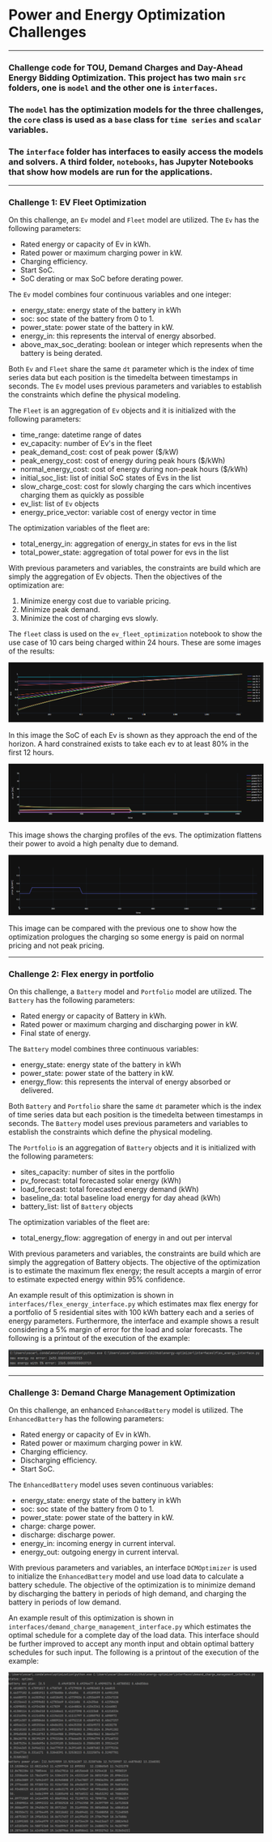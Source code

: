 # Power and Energy Optimization Challenges

---
### Challenge code for TOU, Demand Charges and Day-Ahead Energy Bidding Optimization. This project has two main `src` folders, one is `model` and the other one is `interfaces`. 
### The `model` has the optimization models for the three challenges, the `core` class is used as a `base` class for `time series` and `scalar` variables.
### The `interface` folder has interfaces to easily access the models and solvers. A third folder, `notebooks`, has Jupyter Notebooks that show how models are run for the applications.
---

### Challenge 1: EV Fleet Optimization 

On this challenge, an `Ev` model and `Fleet` model are utilized. The `Ev` has the following parameters:
- Rated energy or capacity of Ev in kWh.
- Rated power or maximum charging power in kW.
- Charging efficiency.
- Start SoC.
- SoC derating or max SoC before derating power. 

The `Ev` model combines four continuous variables and one integer:
- energy_state: energy state of the battery in kWh
- soc: soc state of the battery from 0 to 1.
- power_state: power state of the battery in kW.
- energy_in: this represents the interval of energy absorbed.
- above_max_soc_derating: boolean or integer which represents when the battery is being derated.

Both `Ev` and `Fleet` share the same `dt` parameter which is the index of time series data but each position is the timedelta between timestamps in seconds.
The `Ev` model uses previous parameters and variables to establish the constraints which define the physical modeling. 

The `Fleet` is an aggregation of `Ev` objects and it is initialized with the following parameters:
- time_range: datetime range of dates
- ev_capacity: number of Ev's in the fleet
- peak_demand_cost: cost of peak power ($/kW)
- peak_energy_cost: cost of energy during peak hours ($/kWh)
- normal_energy_cost: cost of energy during non-peak hours ($/kWh)
- initial_soc_list: list of initial SoC states of Evs in the list
- slow_charge_cost: cost for slowly charging the cars which incentives charging them as quickly as possible
- ev_list: list of `Ev` objects
- energy_price_vector: variable cost of energy vector in time

The optimization variables of the fleet are:
- total_energy_in: aggregation of energy_in states for evs in the list
- total_power_state: aggregation of total power for evs in the list

With previous parameters and variables, the constraints are build which are simply the aggregation of Ev objects.
Then the objectives of the optimization are:
1. Minimize energy cost due to variable pricing.
2. Minimize peak demand.
3. Minimize the cost of charging evs slowly.

The `fleet` class is used on the `ev_fleet_optimization` notebook to show the use case of 10 cars being charged within 24 hours. 
These are some images of the results:

![img.png](img.png)

In this image the SoC of each Ev is shown as they approach the end of the horizon. A hard constrained exists to take each ev 
to at least 80% in the first 12 hours.

![img_1.png](img_1.png)

This image shows the charging profiles of the evs. The optimization flattens their power to avoid a high penalty due to demand.

![img_2.png](img_2.png)

This image can be compared with the previous one to show how the optimization prologues the charging so some energy is paid on normal pricing and not peak pricing. 

---

### Challenge 2: Flex energy in portfolio

On this challenge, a `Battery` model and `Portfolio` model are utilized. The `Battery` has the following parameters:
- Rated energy or capacity of Battery in kWh.
- Rated power or maximum charging and discharging power in kW.
- Final state of energy.

The `Battery` model combines three continuous variables:
- energy_state: energy state of the battery in kWh
- power_state: power state of the battery in kW.
- energy_flow: this represents the interval of energy absorbed or delivered.

Both `Battery` and `Portfolio` share the same `dt` parameter which is the index of time series data but each position is the timedelta between timestamps in seconds.
The `Battery` model uses previous parameters and variables to establish the constraints which define the physical modeling. 

The `Portfolio` is an aggregation of `Battery` objects and it is initialized with the following parameters:
- sites_capacity: number of sites in the portfolio
- pv_forecast: total forecasted solar energy (kWh)
- load_forecast: total forecasted energy demand (kWh)
- baseline_da: total baseline load energy for day ahead (kWh)
- battery_list: list of `Battery` objects

The optimization variables of the fleet are:
- total_energy_flow: aggregation of energy in and out per interval

With previous parameters and variables, the constraints are build which are simply the aggregation of Battery objects.
The objective of the optimization is to estimate the maximum flex energy; the result accepts a margin of error to estimate expected energy within 95% confidence.

An example result of this optimization is shown in `interfaces/flex_energy_interface.py` which estimates max flex energy for a portfolio
of 5 residential sites with 100 kWh battery each and a series of energy parameters. Furthermore, the interface and example shows a 
result considering a 5% margin of error for the load and solar forecasts. The following is a printout of the execution of the example:

![img_3.png](img_3.png)

---

### Challenge 3: Demand Charge Management Optimization

On this challenge, an enhanced `EnhancedBattery` model is utilized. The `EnhancedBattery` has the following parameters:
- Rated energy or capacity of Ev in kWh.
- Rated power or maximum charging power in kW.
- Charging efficiency.
- Discharging efficiency.
- Start SoC.

The `EnhancedBattery` model uses seven continuous variables:
- energy_state: energy state of the battery in kWh
- soc: soc state of the battery from 0 to 1.
- power_state: power state of the battery in kW.
- charge: charge power.
- discharge: discharge power.
- energy_in: incoming energy in current interval.
- energy_out: outgoing energy in current interval.

With previous parameters and variables, an interface `DCMOptimizer` is used to initialize the `EnhancedBattery` model and use load data to calculate a battery schedule.
The objective of the optimization is to minimize demand by discharging the battery in periods of high demand, and charging the battery in periods of low demand.

An example result of this optimization is shown in `interfaces/demand_charge_management_interface.py` which estimates the optimal schedule for a complete day of the load data. This interface should be further improved to accept any month input and obtain optimal battery schedules for such input.
The following is a printout of the execution of the example:

![img_4.png](img_4.png)
